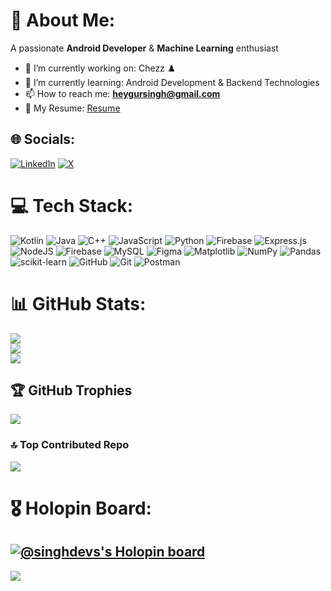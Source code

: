 # 💫 About Me:
A passionate **Android Developer** & **Machine Learning** enthusiast<br><be>
- 🔭 I’m currently working on: Chezz ♟️<be>
- 🌱 I’m currently learning: Android Development & Backend Technologies<be>
- 📫 How to reach me: **heygursingh@gmail.com**
- 📄 My Resume: [Resume](https://drive.google.com/file/d/1864CSk2XBRTkUgezTtFvA7fRZF5Fj6s2/view?usp=sharing)


## 🌐 Socials:
[![LinkedIn](https://img.shields.io/badge/LinkedIn-%230077B5.svg?logo=linkedin&logoColor=white)](https://linkedin.com/in/singh-guransh) [![X](https://img.shields.io/badge/X-black.svg?logo=X&logoColor=white)](https://x.com/guranshSinghh) 

# 💻 Tech Stack:
![Kotlin](https://img.shields.io/badge/kotlin-%237F52FF.svg?style=for-the-badge&logo=kotlin&logoColor=white) ![Java](https://img.shields.io/badge/java-%23ED8B00.svg?style=for-the-badge&logo=openjdk&logoColor=white) ![C++](https://img.shields.io/badge/c++-%2300599C.svg?style=for-the-badge&logo=c%2B%2B&logoColor=white) ![JavaScript](https://img.shields.io/badge/javascript-%23323330.svg?style=for-the-badge&logo=javascript&logoColor=%23F7DF1E) ![Python](https://img.shields.io/badge/python-3670A0?style=for-the-badge&logo=python&logoColor=ffdd54) ![Firebase](https://img.shields.io/badge/firebase-%23039BE5.svg?style=for-the-badge&logo=firebase) ![Express.js](https://img.shields.io/badge/express.js-%23404d59.svg?style=for-the-badge&logo=express&logoColor=%2361DAFB) ![NodeJS](https://img.shields.io/badge/node.js-6DA55F?style=for-the-badge&logo=node.js&logoColor=white) ![Firebase](https://img.shields.io/badge/firebase-a08021?style=for-the-badge&logo=firebase&logoColor=ffcd34) ![MySQL](https://img.shields.io/badge/mysql-4479A1.svg?style=for-the-badge&logo=mysql&logoColor=white) ![Figma](https://img.shields.io/badge/figma-%23F24E1E.svg?style=for-the-badge&logo=figma&logoColor=white) ![Matplotlib](https://img.shields.io/badge/Matplotlib-%23ffffff.svg?style=for-the-badge&logo=Matplotlib&logoColor=black) ![NumPy](https://img.shields.io/badge/numpy-%23013243.svg?style=for-the-badge&logo=numpy&logoColor=white) ![Pandas](https://img.shields.io/badge/pandas-%23150458.svg?style=for-the-badge&logo=pandas&logoColor=white) ![scikit-learn](https://img.shields.io/badge/scikit--learn-%23F7931E.svg?style=for-the-badge&logo=scikit-learn&logoColor=white) ![GitHub](https://img.shields.io/badge/github-%23121011.svg?style=for-the-badge&logo=github&logoColor=white) ![Git](https://img.shields.io/badge/git-%23F05033.svg?style=for-the-badge&logo=git&logoColor=white) ![Postman](https://img.shields.io/badge/Postman-FF6C37?style=for-the-badge&logo=postman&logoColor=white)

# 📊 GitHub Stats:
![](https://github-readme-stats.vercel.app/api?username=singhDevs&theme=merko&hide_border=false&include_all_commits=true&count_private=false)<br/>
![](https://github-readme-streak-stats.herokuapp.com/?user=singhDevs&theme=merko&hide_border=false)<br/>
![](https://github-readme-stats.vercel.app/api/top-langs/?username=singhDevs&theme=merko&hide_border=false&include_all_commits=true&count_private=false&layout=compact)

## 🏆 GitHub Trophies
![](https://github-profile-trophy.vercel.app/?username=singhDevs&theme=onedark&no-frame=false&no-bg=true&margin-w=4)

### 🔝 Top Contributed Repo
![](https://github-contributor-stats.vercel.app/api?username=singhDevs&limit=5&theme=dark&combine_all_yearly_contributions=true)

# 🎖️ Holopin Board:
[![@singhdevs's Holopin board](https://holopin.me/singhdevs)](https://holopin.io/@singhdevs)
---
[![](https://visitcount.itsvg.in/api?id=singhDevs&icon=0&color=1)](https://visitcount.itsvg.in)

<!-- Proudly created with GPRM ( https://gprm.itsvg.in ) -->
